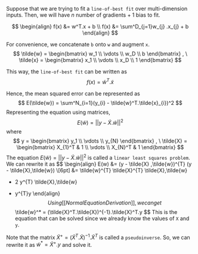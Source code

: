 Suppose that we are trying to fit a `line-of-best fit` over multi-dimension inputs.
Then, we will have $n$ number of gradients + 1 bias to fit.

$$
\begin{align}
f(x) &= w^T.x + b \\
f(x) &= \sum^D_{j=1}w_{j} .x_{j} + b
\end{align}
$$

For convenience, we concatenate `b` onto `w` and augment `x`.
$$
\tilde{w} =
\begin{bmatrix}
w_1 \\
\vdots \\
w_D \\
b
\end{bmatrix}
, \
\tilde{x} =
\begin{bmatrix}
x_1 \\
\vdots \\
x_D \\
1
\end{bmatrix}
$$

This way, the `line-of-best fit` can be written as 
$$
f(x) = \tilde{w}^T.\tilde{x}
$$

Hence, the mean squared error can be represented as 
$$
E(\tilde{w}) = \sum^N_{i=1}(y_{i} - \tilde{w}^T.\tilde{x}_{i})^2
$$
Representing the equation using matrices,
$$
E(\tilde{w}) = ||y - \tilde{X}.\tilde{w}||^2
$$
where
$$
y =
\begin{bmatrix}
y_1 \\
\vdots \\
y_{N} 
\end{bmatrix}
, \
\tilde{X} =
\begin{bmatrix}
X_{1}^T & 1 \\
\vdots \\
X_{N}^T & 1
\end{bmatrix}
$$
The equation $E(\tilde{w}) = ||y - \tilde{X}.\tilde{w}||^2$ is called a `linear least squares problem`.
We can rewrite it as
$$
\begin{align}
E(w) &= (y - \tilde{X} \,\tilde{w})^{T} (y - \tilde{X}\,\tilde{w}) \\[6pt]
&= \tilde{w}^{T} \tilde{X}^{T} \tilde{X}\,\tilde{w}
- 2 y^{T} \tilde{X}\,\tilde{w}
+ y^{T}y
\end{align}
$$
Using [[Normal Equation Derivation]], we can get
$$
\tilde{w}^* = (\tilde{X}^T.\tilde{X})^{-1}.\tilde{X}^T.y
$$
This is the equation that can be solved since we already know the values of `X` and `y`.

Note that the matrix $\tilde{X}^+ =  (\tilde{X}^T.\tilde{X})^{-1}.\tilde{X}^T$ is called a `pseudoinverse`.
So, we can rewrite it as $\tilde{w}^* = \tilde{X}^+.y$ and solve it.